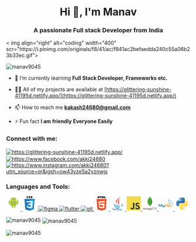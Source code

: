 <h1 align="center">Hi 👋, I'm Manav</h1>
<h3 align="center">A passionate Full stack Developer from India</h3>
< img align="right" alt="coding" width="400" scr="https://i.pinimg.com/originals/f8/41/ac/f841ac2befaedda240c55a06b23b33ec.gif">

<p align="left"> <img src="https://komarev.com/ghpvc/?username=manav9045&label=Profile%20views&color=0e75b6&style=flat" alt="manav9045" /> </p>

- 🌱 I’m currently learning **Full Stack Developer, Frameworks etc.**

- 👨‍💻 All of my projects are available at [https://glittering-sunshine-41195d.netlify.app/](https://glittering-sunshine-41195d.netlify.app/)

- 📫 How to reach me **kakash24680@gmail.com**

- ⚡ Fun fact **I am friendly Everyone Easily**

<h3 align="left">Connect with me:</h3>
<p align="left">
<a href="https://linkedin.com/in/https://glittering-sunshine-41195d.netlify.app/" target="blank"><img align="center" src="https://raw.githubusercontent.com/rahuldkjain/github-profile-readme-generator/master/src/images/icons/Social/linked-in-alt.svg" alt="https://glittering-sunshine-41195d.netlify.app/" height="30" width="40" /></a>
<a href="https://fb.com/https://www.facebook.com/akki24680" target="blank"><img align="center" src="https://raw.githubusercontent.com/rahuldkjain/github-profile-readme-generator/master/src/images/icons/Social/facebook.svg" alt="https://www.facebook.com/akki24680" height="30" width="40" /></a>
<a href="https://instagram.com/https://www.instagram.com/akki24680?utm_source=qr&igsh=ow43yze5a2yznwjs" target="blank"><img align="center" src="https://raw.githubusercontent.com/rahuldkjain/github-profile-readme-generator/master/src/images/icons/Social/instagram.svg" alt="https://www.instagram.com/akki24680?utm_source=qr&igsh=ow43yze5a2yznwjs" height="30" width="40" /></a>
</p>

<h3 align="left">Languages and Tools:</h3>
<p align="left"> <a href="https://developer.android.com" target="_blank" rel="noreferrer"> <img src="https://raw.githubusercontent.com/devicons/devicon/master/icons/android/android-original-wordmark.svg" alt="android" width="40" height="40"/> </a> <a href="https://www.w3schools.com/css/" target="_blank" rel="noreferrer"> <img src="https://raw.githubusercontent.com/devicons/devicon/master/icons/css3/css3-original-wordmark.svg" alt="css3" width="40" height="40"/> </a> <a href="https://www.figma.com/" target="_blank" rel="noreferrer"> <img src="https://www.vectorlogo.zone/logos/figma/figma-icon.svg" alt="figma" width="40" height="40"/> </a> <a href="https://flutter.dev" target="_blank" rel="noreferrer"> <img src="https://www.vectorlogo.zone/logos/flutterio/flutterio-icon.svg" alt="flutter" width="40" height="40"/> </a> <a href="https://git-scm.com/" target="_blank" rel="noreferrer"> <img src="https://www.vectorlogo.zone/logos/git-scm/git-scm-icon.svg" alt="git" width="40" height="40"/> </a> <a href="https://www.w3.org/html/" target="_blank" rel="noreferrer"> <img src="https://raw.githubusercontent.com/devicons/devicon/master/icons/html5/html5-original-wordmark.svg" alt="html5" width="40" height="40"/> </a> <a href="https://www.java.com" target="_blank" rel="noreferrer"> <img src="https://raw.githubusercontent.com/devicons/devicon/master/icons/java/java-original.svg" alt="java" width="40" height="40"/> </a> <a href="https://developer.mozilla.org/en-US/docs/Web/JavaScript" target="_blank" rel="noreferrer"> <img src="https://raw.githubusercontent.com/devicons/devicon/master/icons/javascript/javascript-original.svg" alt="javascript" width="40" height="40"/> </a> <a href="https://www.mongodb.com/" target="_blank" rel="noreferrer"> <img src="https://raw.githubusercontent.com/devicons/devicon/master/icons/mongodb/mongodb-original-wordmark.svg" alt="mongodb" width="40" height="40"/> </a> <a href="https://www.mysql.com/" target="_blank" rel="noreferrer"> <img src="https://raw.githubusercontent.com/devicons/devicon/master/icons/mysql/mysql-original-wordmark.svg" alt="mysql" width="40" height="40"/> </a> <a href="https://www.python.org" target="_blank" rel="noreferrer"> <img src="https://raw.githubusercontent.com/devicons/devicon/master/icons/python/python-original.svg" alt="python" width="40" height="40"/> </a> </p>

<p><img align="left" src="https://github-readme-stats.vercel.app/api/top-langs?username=manav9045&show_icons=true&locale=en&layout=compact" alt="manav9045" /></p>

<p>&nbsp;<img align="center" src="https://github-readme-stats.vercel.app/api?username=manav9045&show_icons=true&locale=en" alt="manav9045" /></p>

<p><img align="center" src="https://github-readme-streak-stats.herokuapp.com/?user=manav9045&" alt="manav9045" /></p>

